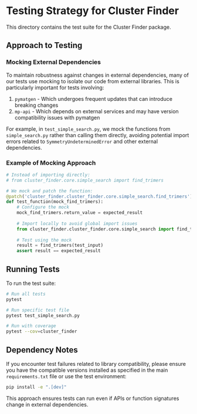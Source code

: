 # Testing Strategy for Cluster Finder

This directory contains the test suite for the Cluster Finder package.

## Approach to Testing

### Mocking External Dependencies

To maintain robustness against changes in external dependencies, many of our tests use mocking to isolate our code from external libraries. This is particularly important for tests involving:

1. `pymatgen` - Which undergoes frequent updates that can introduce breaking changes
2. `mp-api` - Which depends on external services and may have version compatibility issues with pymatgen

For example, in `test_simple_search.py`, we mock the functions from `simple_search.py` rather than calling them directly, avoiding potential import errors related to `SymmetryUndeterminedError` and other external dependencies.

### Example of Mocking Approach

```python
# Instead of importing directly:
# from cluster_finder.core.simple_search import find_trimers

# We mock and patch the function:
@patch('cluster_finder.cluster_finder.core.simple_search.find_trimers')
def test_function(mock_find_trimers):
    # Configure the mock
    mock_find_trimers.return_value = expected_result
    
    # Import locally to avoid global import issues
    from cluster_finder.cluster_finder.core.simple_search import find_trimers
    
    # Test using the mock
    result = find_trimers(test_input)
    assert result == expected_result
```

## Running Tests

To run the test suite:

```bash
# Run all tests
pytest

# Run specific test file
pytest test_simple_search.py

# Run with coverage
pytest --cov=cluster_finder
```

## Dependency Notes

If you encounter test failures related to library compatibility, please ensure you have the compatible versions installed as specified in the main `requirements.txt` file or use the test environment:

```bash
pip install -e ".[dev]"
```

This approach ensures tests can run even if APIs or function signatures change in external dependencies. 